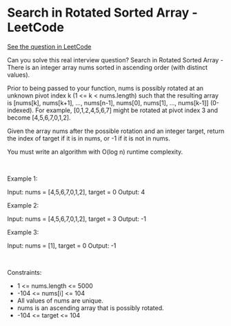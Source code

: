 # Search in Rotated Sorted Array - LeetCode
[See the question in LeetCode](https://leetcode.com/problems/search-in-rotated-sorted-array/submissions/1486617681/)

Can you solve this real interview question? Search in Rotated Sorted Array - There is an integer array nums sorted in ascending order (with distinct values).

Prior to being passed to your function, nums is possibly rotated at an unknown pivot index k (1 <= k < nums.length) such that the resulting array is [nums[k], nums[k+1], ..., nums[n-1], nums[0], nums[1], ..., nums[k-1]] (0-indexed). For example, [0,1,2,4,5,6,7] might be rotated at pivot index 3 and become [4,5,6,7,0,1,2].

Given the array nums after the possible rotation and an integer target, return the index of target if it is in nums, or -1 if it is not in nums.

You must write an algorithm with O(log n) runtime complexity.

 

Example 1:

Input: nums = [4,5,6,7,0,1,2], target = 0
Output: 4


Example 2:

Input: nums = [4,5,6,7,0,1,2], target = 3
Output: -1


Example 3:

Input: nums = [1], target = 0
Output: -1


 

Constraints:

 * 1 <= nums.length <= 5000
 * -104 <= nums[i] <= 104
 * All values of nums are unique.
 * nums is an ascending array that is possibly rotated.
 * -104 <= target <= 104
